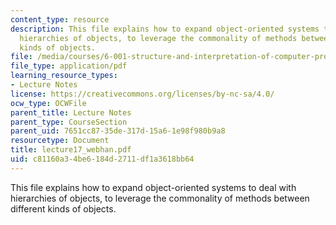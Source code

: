 ```yaml
---
content_type: resource
description: This file explains how to expand object-oriented systems to deal with
  hierarchies of objects, to leverage the commonality of methods between different
  kinds of objects.
file: /media/courses/6-001-structure-and-interpretation-of-computer-programs-spring-2005/c81160a34be6184d2711df1a3618bb64_lecture17_webhan.pdf
file_type: application/pdf
learning_resource_types:
- Lecture Notes
license: https://creativecommons.org/licenses/by-nc-sa/4.0/
ocw_type: OCWFile
parent_title: Lecture Notes
parent_type: CourseSection
parent_uid: 7651cc87-35de-317d-15a6-1e98f980b9a8
resourcetype: Document
title: lecture17_webhan.pdf
uid: c81160a3-4be6-184d-2711-df1a3618bb64
---
```

This file explains how to expand object-oriented systems to deal with hierarchies of objects, to leverage the commonality of methods between different kinds of objects.